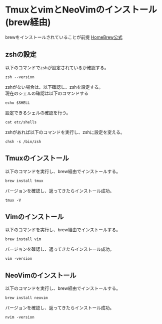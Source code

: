 # TmuxとvimとNeoVimのインストール(brew経由)
brewをインストールされていることが前提
[HomeBrew公式](https://brew.sh/index_ja)
## zshの設定
以下のコマンドでzshが設定されているか確認する。
```
zsh --version
```
zshがない場合は、以下確認し、zshを設定する。<br />
現在のシェルの確認は以下のコマンドする
```
echo $SHELL
```
設定できるシェルの確認を行う。
```
cat etc/shells
```
zshがあれば以下のコマンドを実行し、zshに設定を変える。
```
chsh -s /bin/zsh
```
## Tmuxのインストール
以下のコマンドを実行し、brew経由でインストールする。
```
brew install tmux
```
バージョンを確認し、返ってきたらインストール成功。
```
tmux -V
```
## Vimのインストール
以下のコマンドを実行し、brew経由でインストールする。
```
brew install vim
```
バージョンを確認し、返ってきたらインストール成功。
```
vim -version
```
## NeoVimのインストール
以下のコマンドを実行し、brew経由でインストールする。
```
brew install neovim
```
バージョンを確認し、返ってきたらインストール成功。
```
nvim -version
```
